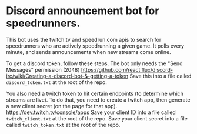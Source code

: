 # Discord announcement bot for speedrunners.
This bot uses the twitch.tv and speedrun.com apis to search for speedrunners who are actively speedrunning a given game. It polls every minute, and sends announcements when new streams come online.

To get a discord token, follow these steps. The bot only needs the "Send Messages" permission (2048)
https://github.com/reactiflux/discord-irc/wiki/Creating-a-discord-bot-&-getting-a-token
Save this into a file called `discord_token.txt` at the root of the repo.

You also need a twitch token to hit certain endpoints (to determine which streams are live). To do that, you need to create a twitch app, then generate a new client secret (on the page for that app).
https://dev.twitch.tv/console/apps
Save your client ID into a file called `twitch_client.txt` at the root of the repo.
Save your client secret into a file called `twitch_token.txt` at the root of the repo.
